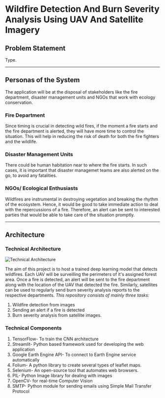 # Wildfire Detection And Burn Severity Analysis Using UAV And Satellite Imagery

## Problem Statement
Type.

---

## Personas of the System 
The application will be at the disposal of stakeholders like the fire department, disaster management units and NGOs that work with ecology conservation.

### Fire Department ###
Since timing is crucial in detecting wild fires, if the moment a fire starts and the fire department is alerted, they will have more time to control the situation. This will help in reducing the risk of death for both the fire fighters and the wildlife.

### Disaster Management Units ###
There could be human habitation near to where the fire starts. In such cases, it is important that disaster managemet teams are also alerted on the go, to avoid any fatalities.

### NGOs/ Ecological Enthusiasts ###
Wildfires are instrumental in destroying vegetation and breaking the rhythm of the ecosystem. Hence, it would be good to take immediate action to deal with the repercussions of a fire. Therefore, an alert can be sent to interested parties that would be able to take care of the situation promptly.

---

## Architecture

### Technical Architecture ###

![Technical Architecture](https://user-images.githubusercontent.com/62476858/167068755-ca265a94-acfa-496c-9620-f0cfd1aed81b.jpg)

The aim of this project is to host a trained deep learning model that detects wildfires. Each UAV will be surveilling the perimeters of it's assigned forest area. Once a fire is detected, an alert will be sent to the fire department along with the location of the UAV that detected the fire. Similarly, satellites can be used to regularly send burn severity analysis reports to the respective departments. 
_This repository consists of mainly three tasks:_
1. Wildfire detection from images 
2. Sending an alert if a fire is detected 
3. Burn severity analysis from satellite images.

### Technical Components ###
1. TensorFlow- To train the CNN architecture
2. Streamlit- Python based framework used for developing the web application
3. Google Earth Engine API- To connect to Earth Engine service automatically
4. Folium- A python library to create several types of leaflet maps.
5. Selenium- An open-source tool that automates web browsers.
6. PIL- Python Image library for dealing with images
7. OpenCV- for real-time Computer Vision
8. SMTP- Python module for sending emails using Simple Mail Transfer Protocol
